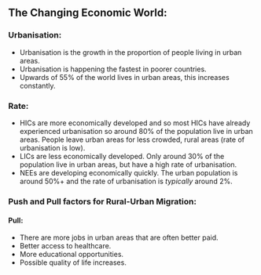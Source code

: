 ## The Changing Economic World:  

### Urbanisation:  
* Urbanisation is the growth in the proportion of people living in urban areas.  
* Urbanisation is happening the fastest in poorer countries.  
* Upwards of 55% of the world lives in urban areas, this increases constantly.

### Rate:
* HICs are more economically developed and so most HICs have already experienced urbanisation so around 80% of the population live in urban areas. People leave urban areas for less crowded, rural areas (rate of urbanisation is low).
* LICs are less economically developed. Only around 30% of the population live in urban areas, but have a high rate of urbanisation.
* NEEs are developing economically quickly. The urban population is around 50%+ and the rate of urbanisation is *typically* around 2%.

### Push and Pull factors for Rural-Urban Migration:  
#### Pull:  
* There are more jobs in urban areas that are often better paid.
* Better access to healthcare.
* More educational opportunities.
* Possible quality of life increases.

